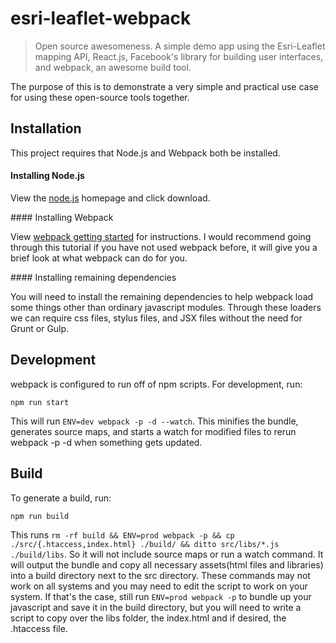 esri-leaflet-webpack
====================
> Open source awesomeness.  A simple demo app using the Esri-Leaflet mapping API, React.js, Facebook's library for building user interfaces, and webpack, an awesome build tool.

<p>The purpose of this is to demonstrate a very simple and practical use case for using these open-source tools together.</p>

## Installation

This project requires that Node.js and Webpack both be installed.

#### Installing Node.js
<p>View the <a href='http://nodejs.org' target='_blank'>node.js</a> homepage and click download.</p>
#### Installing Webpack
<p>View <a href='http://webpack.github.io/docs/tutorials/getting-started/' target='_blank'>webpack getting started</a> for instructions.  I would recommend going through this tutorial if you have not used webpack before, it will give you a brief look at what webpack can do for you.</p>
#### Installing remaining dependencies
<p>You will need to install the remaining dependencies to help webpack load some things other than ordinary javascript modules.  Through these loaders we can require css files, stylus files, and JSX files without the need for Grunt or Gulp.</p>

## Development
<p>webpack is configured to run off of npm scripts.  For development, run:</p><pre lang="text"><code>npm run start</code></pre>
<p>This will run <code>ENV=dev webpack -p -d --watch</code>. This minifies the bundle, generates source maps, and starts a watch for modified files to rerun webpack -p -d when something gets updated.</p>

## Build
<p>To generate a build, run:</p>
<pre lang='text'>
<code>npm run build</code>
</pre>
<p>This runs <code>rm -rf build && ENV=prod webpack -p && cp ./src/{.htaccess,index.html} ./build/ && ditto src/libs/*.js ./build/libs</code>. So it will not include source maps or run a watch command. It will output the bundle and copy all necessary assets(html files and libraries) into a build directory next to the src directory.  These commands may not work on all systems and you may need to edit the script to work on your system.  If that's the case, still run <code>ENV=prod webpack -p</code> to bundle up your javascript and save it in the build directory, but you will need to write a script to copy over the libs folder, the index.html and if desired, the .htaccess file.</p>